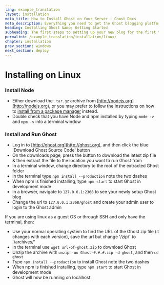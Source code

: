 ```yaml
---
lang: example_translation
layout: installation
meta_title: How to Install Ghost on Your Server - Ghost Docs
meta_description: Everything you need to get the Ghost blogging platform up and running on your local or remote environement.
heading: Installing Ghost &amp; Getting Started
subheading: The first steps to setting up your new blog for the first time.
permalink: /example_translation/installation/linux/
chapter: installation
prev_section: windows
next_section: deploy
---
```



# Installing on Linux <a id="install-linux"></a>

### Install Node

*   Either download the `.tar.gz` archive from [http://nodejs.org](http://nodejs.org), or you may prefer to follow the instructions on how to [install from a package manager](https://github.com/joyent/node/wiki/Installing-Node.js-via-package-manager) instead.
*   Double check that you have Node and npm installed by typing `node -v` and `npm -v` into a terminal window

### Install and Run Ghost

*   Log in to [http://ghost.org](http://ghost.org), and then click the blue 'Download Ghost Source Code' button
*   On the downloads page, press the button to download the latest zip file & then extract the file to the location you want to run Ghost from
*   In a terminal window, change directory to the root of the extracted Ghost folder
*   In the terminal type `npm install --production` <span class="note">note the two dashes</span>
*   When npm is finished installing, type `npm start` to start Ghost in development mode
*   In a browser, navigate to <code class="path">127.0.0.1:2368</code> to see your newly setup Ghost blog
*   Change the url to <code class="path">127.0.0.1:2368/ghost</code> and create your admin user to login to the Ghost admin

If you are using linux as a guest OS or through SSH and only have the terminal, then:

*   Use your normal operating system to find the URL of the Ghost zip file (it changes with each version), save the url but change '/zip/' to '/archives/'
*   In the terminal use `wget url-of-ghost.zip` to download Ghost
*   Unzip the archive with `unzip -uo Ghost-#.#.#.zip -d ghost`, and then `cd ghost`
*   Type `npm install --production` to install Ghost <span class="note">note the two dashes</span>
*   When npm is finished installing, type `npm start` to start Ghost in development mode
*   Ghost will now be running on localhost

